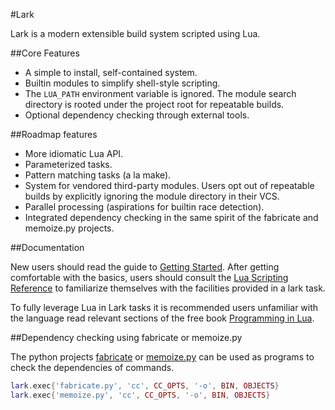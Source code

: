 #Lark

Lark is a modern extensible build system scripted using Lua.

##Core Features

- A simple to install, self-contained system.
- Builtin modules to simplify shell-style scripting.
- The `LUA_PATH` environment variable is ignored. The module search directory
  is rooted under the project root for repeatable builds.
- Optional dependency checking through external tools.

##Roadmap features

- More idiomatic Lua API.
- Parameterized tasks.
- Pattern matching tasks (a la make).
- System for vendored third-party modules.  Users opt out of repeatable builds
  by explicitly ignoring the module directory in their VCS. 
- Parallel processing (aspirations for builtin race detection).
- Integrated dependency checking in the same spirit of the fabricate and
  memoize.py projects.

##Documentation

New users should read the guide to [Getting Started](docs/getting_started.md).
After getting comfortable with the basics, users should consult the [Lua
Scripting Reference](docs/lua.md) to familiarize themselves with the facilities
provided in a lark task.

To fully leverage Lua in Lark tasks it is recommended users unfamiliar with the
language read relevant sections of the free book [Programming in
Lua](http://www.lua.org/pil/contents.html).

##Dependency checking using fabricate or memoize.py

The python projects [fabricate](https://github.com/SimonAlfie/fabricate) or
[memoize.py](https://github.com/kgaughan/memoize.py) can be used as programs to
check the dependencies of commands.

```lua
lark.exec{'fabricate.py', 'cc', CC_OPTS, '-o', BIN, OBJECTS}
lark.exec{'memoize.py', 'cc', CC_OPTS, '-o', BIN, OBJECTS}
```
